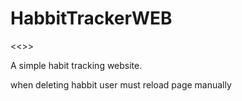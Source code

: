 # HabbitTrackerWEB

<<<HABIT TRACKER>>>

A simple habit tracking website.

when deleting habbit user must reload page manually

